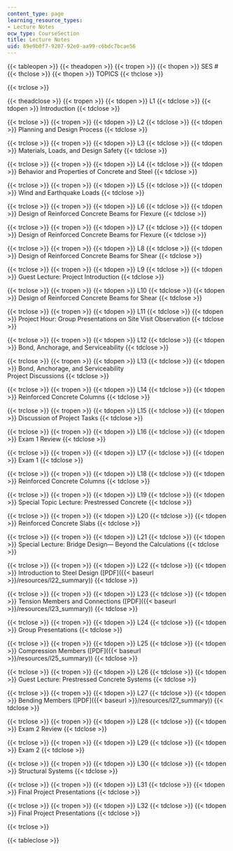 ```yaml
---
content_type: page
learning_resource_types:
- Lecture Notes
ocw_type: CourseSection
title: Lecture Notes
uid: 89e9b0f7-9207-92e0-aa99-c6bdc7bcae56
---
```


{{< tableopen >}}
{{< theadopen >}}
{{< tropen >}}
{{< thopen >}}
SES #
{{< thclose >}}
{{< thopen >}}
TOPICS
{{< thclose >}}

{{< trclose >}}

{{< theadclose >}}
{{< tropen >}}
{{< tdopen >}}
L1
{{< tdclose >}}
{{< tdopen >}}
Introduction
{{< tdclose >}}

{{< trclose >}}
{{< tropen >}}
{{< tdopen >}}
L2
{{< tdclose >}}
{{< tdopen >}}
Planning and Design Process
{{< tdclose >}}

{{< trclose >}}
{{< tropen >}}
{{< tdopen >}}
L3
{{< tdclose >}}
{{< tdopen >}}
Materials, Loads, and Design Safety
{{< tdclose >}}

{{< trclose >}}
{{< tropen >}}
{{< tdopen >}}
L4
{{< tdclose >}}
{{< tdopen >}}
Behavior and Properties of Concrete and Steel
{{< tdclose >}}

{{< trclose >}}
{{< tropen >}}
{{< tdopen >}}
L5
{{< tdclose >}}
{{< tdopen >}}
Wind and Earthquake Loads
{{< tdclose >}}

{{< trclose >}}
{{< tropen >}}
{{< tdopen >}}
L6
{{< tdclose >}}
{{< tdopen >}}
Design of Reinforced Concrete Beams for Flexure
{{< tdclose >}}

{{< trclose >}}
{{< tropen >}}
{{< tdopen >}}
L7
{{< tdclose >}}
{{< tdopen >}}
Design of Reinforced Concrete Beams for Flexure
{{< tdclose >}}

{{< trclose >}}
{{< tropen >}}
{{< tdopen >}}
L8
{{< tdclose >}}
{{< tdopen >}}
Design of Reinforced Concrete Beams for Shear
{{< tdclose >}}

{{< trclose >}}
{{< tropen >}}
{{< tdopen >}}
L9
{{< tdclose >}}
{{< tdopen >}}
Guest Lecture: Project Introduction
{{< tdclose >}}

{{< trclose >}}
{{< tropen >}}
{{< tdopen >}}
L10
{{< tdclose >}}
{{< tdopen >}}
Design of Reinforced Concrete Beams for Shear
{{< tdclose >}}

{{< trclose >}}
{{< tropen >}}
{{< tdopen >}}
L11
{{< tdclose >}}
{{< tdopen >}}
Project Hour: Group Presentations on Site Visit Observation
{{< tdclose >}}

{{< trclose >}}
{{< tropen >}}
{{< tdopen >}}
L12
{{< tdclose >}}
{{< tdopen >}}
Bond, Anchorage, and Serviceability
{{< tdclose >}}

{{< trclose >}}
{{< tropen >}}
{{< tdopen >}}
L13
{{< tdclose >}}
{{< tdopen >}}
Bond, Anchorage, and Serviceability  
Project Discussions
{{< tdclose >}}

{{< trclose >}}
{{< tropen >}}
{{< tdopen >}}
L14
{{< tdclose >}}
{{< tdopen >}}
Reinforced Concrete Columns
{{< tdclose >}}

{{< trclose >}}
{{< tropen >}}
{{< tdopen >}}
L15
{{< tdclose >}}
{{< tdopen >}}
Discussion of Project Tasks
{{< tdclose >}}

{{< trclose >}}
{{< tropen >}}
{{< tdopen >}}
L16
{{< tdclose >}}
{{< tdopen >}}
Exam 1 Review
{{< tdclose >}}

{{< trclose >}}
{{< tropen >}}
{{< tdopen >}}
L17
{{< tdclose >}}
{{< tdopen >}}
Exam 1
{{< tdclose >}}

{{< trclose >}}
{{< tropen >}}
{{< tdopen >}}
L18
{{< tdclose >}}
{{< tdopen >}}
Reinforced Concrete Columns
{{< tdclose >}}

{{< trclose >}}
{{< tropen >}}
{{< tdopen >}}
L19
{{< tdclose >}}
{{< tdopen >}}
Special Topic Lecture: Prestressed Concrete
{{< tdclose >}}

{{< trclose >}}
{{< tropen >}}
{{< tdopen >}}
L20
{{< tdclose >}}
{{< tdopen >}}
Reinforced Concrete Slabs
{{< tdclose >}}

{{< trclose >}}
{{< tropen >}}
{{< tdopen >}}
L21
{{< tdclose >}}
{{< tdopen >}}
Special Lecture: Bridge Design— Beyond the Calculations
{{< tdclose >}}

{{< trclose >}}
{{< tropen >}}
{{< tdopen >}}
L22
{{< tdclose >}}
{{< tdopen >}}
Introduction to Steel Design ([PDF]({{< baseurl >}}/resources/l22_summary))
{{< tdclose >}}

{{< trclose >}}
{{< tropen >}}
{{< tdopen >}}
L23
{{< tdclose >}}
{{< tdopen >}}
Tension Members and Connections ([PDF]({{< baseurl >}}/resources/l23_summary))
{{< tdclose >}}

{{< trclose >}}
{{< tropen >}}
{{< tdopen >}}
L24
{{< tdclose >}}
{{< tdopen >}}
Group Presentations
{{< tdclose >}}

{{< trclose >}}
{{< tropen >}}
{{< tdopen >}}
L25
{{< tdclose >}}
{{< tdopen >}}
Compression Members ([PDF]({{< baseurl >}}/resources/l25_summary))
{{< tdclose >}}

{{< trclose >}}
{{< tropen >}}
{{< tdopen >}}
L26
{{< tdclose >}}
{{< tdopen >}}
Guest Lecture: Prestressed Concrete Systems
{{< tdclose >}}

{{< trclose >}}
{{< tropen >}}
{{< tdopen >}}
L27
{{< tdclose >}}
{{< tdopen >}}
Bending Members ([PDF]({{< baseurl >}}/resources/l27_summary))
{{< tdclose >}}

{{< trclose >}}
{{< tropen >}}
{{< tdopen >}}
L28
{{< tdclose >}}
{{< tdopen >}}
Exam 2 Review
{{< tdclose >}}

{{< trclose >}}
{{< tropen >}}
{{< tdopen >}}
L29
{{< tdclose >}}
{{< tdopen >}}
Exam 2
{{< tdclose >}}

{{< trclose >}}
{{< tropen >}}
{{< tdopen >}}
L30
{{< tdclose >}}
{{< tdopen >}}
Structural Systems
{{< tdclose >}}

{{< trclose >}}
{{< tropen >}}
{{< tdopen >}}
L31
{{< tdclose >}}
{{< tdopen >}}
Final Project Presentations
{{< tdclose >}}

{{< trclose >}}
{{< tropen >}}
{{< tdopen >}}
L32
{{< tdclose >}}
{{< tdopen >}}
Final Project Presentations
{{< tdclose >}}

{{< trclose >}}

{{< tableclose >}}